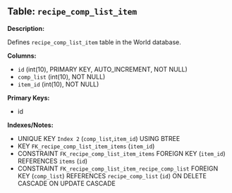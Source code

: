 ## Table: `recipe_comp_list_item`

**Description:**

Defines `recipe_comp_list_item` table in the World database.

**Columns:**
- `id` (int(10), PRIMARY KEY, AUTO_INCREMENT, NOT NULL)
- `comp_list` (int(10), NOT NULL)
- `item_id` (int(10), NOT NULL)

**Primary Keys:**
- id

**Indexes/Notes:**
- UNIQUE KEY `Index 2` (`comp_list`,`item_id`) USING BTREE
- KEY `FK_recipe_comp_list_item_items` (`item_id`)
- CONSTRAINT `FK_recipe_comp_list_item_items` FOREIGN KEY (`item_id`) REFERENCES `items` (`id`)
- CONSTRAINT `FK_recipe_comp_list_item_recipe_comp_list` FOREIGN KEY (`comp_list`) REFERENCES `recipe_comp_list` (`id`) ON DELETE CASCADE ON UPDATE CASCADE